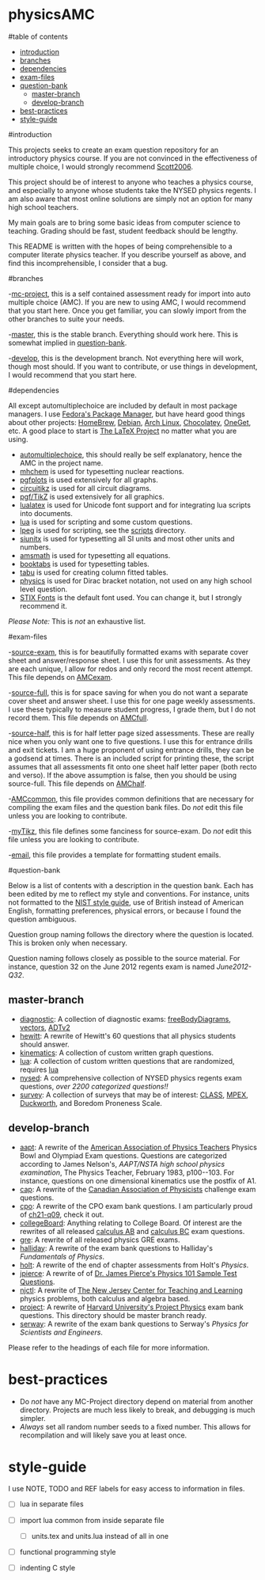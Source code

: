 
# physicsAMC

#table of contents
- [introduction](#introduction)
- [branches](#branches)
- [dependencies](#dependencies)
- [exam-files](#exam-files)
- [question-bank](#question-bank)
    - [master-branch](#master-branch)
    - [develop-branch](#develop-branch)
- [best-practices](#best-practices)
- [style-guide](#style-guide)


#introduction

This projects seeks to create an exam question repository for an introductory physics course.
If you are not convinced in the effectiveness of multiple choice,
    I would strongly recommend [Scott2006](http://dx.doi.org/10.1103/PhysRevSTPER.2.020102).

This project should be of interest to anyone who teaches a physics course,
    and especially to anyone whose students take the NYSED physics regents.
I am also aware that most online solutions are simply not an option for many high school teachers.

My main goals are to bring some basic ideas from computer science to teaching.
Grading should be fast, student feedback should be lengthy.

This README is written with the hopes of being comprehensible to a computer literate physics teacher.
If you describe yourself as above, and find this incomprehensible, I consider that a bug.

#branches

-[mc-project](https://github.com/jphafner/physicsAMC/tree/mc-project), this is a self contained assessment ready for import into auto multiple choice (AMC).
    If you are new to using AMC, I would recommend that you start here.
    Once you get familiar, you can slowly import from the other branches to suite your needs.

-[master](https://github.com/jphafner/physicsAMC/tree/master), this is the stable branch.
    Everything should work here.
    This is somewhat implied in [question-bank](#question-bank).

-[develop](https://github.com/jphafner/physicsAMC/tree/develop), this is the development branch.
    Not everything here will work, though most should.
    If you want to contribute, or use things in development, I would recommend that you start here.

#dependencies

All except automultiplechoice are included by default in most package managers.
I use [Fedora's Package Manager](https://fedoraproject.org), but have heard good things about other projects:
    [HomeBrew](http://brew.sh/), [Debian](http://debian.org), [Arch Linux](https://archlinux.org), [Chocolatey](https://chocolatey.org/), [OneGet](https://github.com/OneGet/oneget), etc.
A good place to start is [The LaTeX Project](https://www.latex-project.org/get/) no matter what you are using.

- [automultiplechoice](http://home.gna.org/auto-qcm/), this should really be self explanatory, hence the AMC in the project name.
- [mhchem](http://ctan.org/pkg/mhche) is used for typesetting nuclear reactions.
- [pgfplots](http://ctan.org/pkg/pgfplots) is used extensively for all graphs.
- [circuitikz](http://ctan.org/pkg/circuitikz) is used for all circuit diagrams.
- [pgf/TikZ](http://ctan.org/pkg/pgf) is used extensively for all graphics.
- [lualatex](http://luatex.org/) is used for Unicode font support and for integrating lua scripts into documents.
- [lua](http://lua.org/) is used for scripting and some custom questions.
- [lpeg](http://www.inf.puc-rio.br/~roberto/lpeg/) is used for scripting, see the [scripts](./scripts) directory.
- [siunitx](http://ctan.org/pkg/siunitx) is used for typesetting all SI units and most other units and numbers.
- [amsmath](http://ctan.org/pkg/amsmath) is used for typesetting all equations.
- [booktabs](http://ctan.org/pkg/booktabs) is used for typesetting tables.
- [tabu](http://ctan.org/pkg/tabu) is used for creating column fitted tables.
- [physics](http://ctan.org/pkg/physics) is used for Dirac bracket notation,
    not used on any high school level question.
- [STIX Fonts](http://stixfonts.org) is the default font used.
    You can change it, but I strongly recommend it.

_Please Note:_ This is _not_ an exhaustive list.

#exam-files

-[source-exam](source-exam.tex), this is for beautifully formatted exams with separate cover sheet and answer/response sheet.
    I use this for unit assessments.
    As they are each unique, I allow for redos and only record the most recent attempt.
    This file depends on [AMCexam](AMCexam.sty).

-[source-full](source-full.tex), this is for space saving for when you do not want a separate cover sheet and answer sheet.
    I use this for one page weekly assessments.
    I use these typically to measure student progress,
        I grade them, but I do not record them.
    This file depends on [AMCfull](AMCfull.sty).

-[source-half](source-half.tex), this is for half letter page sized assessments.
    These are really nice when you only want one to five questions.
    I use this for entrance drills and exit tickets.
    I am a huge proponent of using entrance drills, they can be a godsend at times.
    There is an included script for printing these,
        the script assumes that all assessments fit onto one sheet half letter paper (both recto and verso).
    If the above assumption is false, then you should be using source-full.
    This file depends on [AMChalf](AMChalf.sty).

-[AMCcommon](AMCcommon.sty), this file provides common definitions that are necessary for compiling the exam files and the question bank files.
    Do _not_ edit this file unless you are looking to contribute.

-[myTikz](myTikz.sty), this file defines some fanciness for source-exam.
    Do _not_ edit this file unless you are looking to contribute.

-[email](email.txt), this file provides a template for formatting student emails.


#question-bank

Below is a list of contents with a description in the question bank.
Each has been edited by me to reflect my style and conventions.
For instance, units not formatted to the [NIST style guide](https://www.nist.gov/physical-measurement-laboratory/special-publication-811),
    use of British instead of American English,
    formatting preferences, physical errors,
    or because I found the question ambiguous.

Question group naming follows the directory where the question is located.
This is broken only when necessary.

Question naming follows closely as possible to the source material.
For instance, question 32 on the June 2012 regents exam is named _June2012-Q32_.

## master-branch

- [diagnostic](qbank/diagnostic/): A collection of diagnostic exams: [freeBodyDiagrams](http://dx.doi.org/10.1103/PhysRevSTPER.11.020137), [vectors](http://dx.doi.org/10.1103/PhysRevSTPER.11.020137), [ADTv2](http://solar.physics.montana.edu/aae/adt/)
- [hewitt](qbank/hewitt/): A rewrite of Hewitt's 60 questions that all physics students should answer.
- [kinematics](qbank/kinematics/): A collection of custom written graph questions.
- [lua](qbank/lua/): A collection of custom written questions that are randomized, requires [lua](http://www.lua.org)
- [nysed](qbank/nysed/): A comprehensive collection of NYSED physics regents exam questions, _over 2200 categorized questions!!_
- [survey](qbank/survey/): A collection of surveys that may be of interest:
    [CLASS](http://www.colorado.edu/sei/class/),
    [MPEX](http://serc.carleton.edu/NAGTWorkshops/assess/activities/MPEX.html),
    [Duckworth](https://sites.sas.upenn.edu/?q=duckworth/pages/educators-0),
    and Boredom Proneness Scale.

## develop-branch

- [aapt](qbank/aapt/): A rewrite of the [American Association of Physics Teachers](www.aapt.org) Physics Bowl and Olympiad Exam questions.
    Questions are categorized according to James Nelson's, _AAPT/NSTA high school physics examination_, The Physics Teacher, February 1983, p100--103.
    For instance, questions on one dimensional kinematics use the postfix of A1.
- [cap](qbank/cap/): A rewrite of the [Canadian Association of Physicists](www.cap.ca) challenge exam questions.
- [cpo](qbank/cpo/): A rewrite of the CPO exam bank questions.
    I am particularly proud of [ch21-q09](/qbank/cpo/ch21-mc.tex), check it out.
- [collegeBoard](qbank/collegeBoard/): Anything relating to College Board. 
    Of interest are the rewrites of all released [calculus AB](qbank/collegeBoard/calculusAB.tex) and [calculus BC](qbank/collegeBoard/calculusBC.tex) exam questions.
- [gre](qbank/gre/): A rewrite of all released physics GRE exams.
- [halliday](/qbank/halliday/): A rewrite of the exam bank questions to Halliday's _Fundamentals of Physics_.
- [holt](/qbank/holt/): A rewrite of the end of chapter assessments from Holt's _Physics_.
- [jpierce](/qbank/jpierce/): A rewrite of of [Dr. James Pierce's Physics 101 Sample Test Questions](http://mavdisk.mnsu.edu/jpierce/courses/p101/questions.html).
- [njctl](/qbank/njctl/): A rewrite of [The New Jersey Center for Teaching and Learning](https://njctl.org/courses/science/) physics problems, both calculus and algebra based.
- [project](/qbank/project/): A rewrite of [Harvard University's Project Physics](https://archive.org/details/projectphysicscollection) exam bank questions.
    This directory should be master branch ready.
- [serway](/qbank/serway/): A rewrite of the exam bank questions to Serway's _Physics for Scientists and Engineers_.

Please refer to the headings of each file for more information.

# best-practices

- Do _not_ have any MC-Project directory depend on material from another directory.
    Projects are much less likely to break, and debugging is much simpler.
- _Always_ set all random number seeds to a fixed number.
    This allows for recompilation and will likely save you at least once.

# style-guide

I use NOTE, TODO and REF labels for easy access to information in files.

-[ ] lua in separate files
-[ ] import lua common from inside separate file
    -[ ] units.tex and units.lua instead of all in one
-[ ] functional programming style
-[ ] indenting C style


